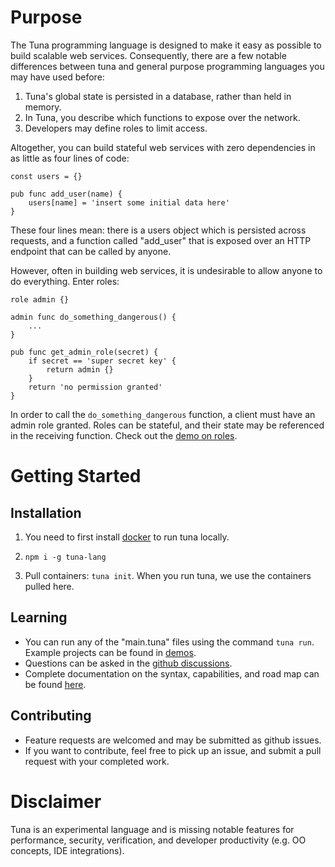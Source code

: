 # Purpose

The Tuna programming language is designed to make it easy as possible to build scalable web services. Consequently, there are a few notable differences between tuna and general purpose programming languages you may have used before: 
1. Tuna's global state is persisted in a database, rather than held in memory.
2. In Tuna, you describe which functions to expose over the network. 
3. Developers may define roles to limit access.

Altogether, you can build stateful web services with zero dependencies in as little as four lines of code:

```
const users = {}

pub func add_user(name) {
    users[name] = 'insert some initial data here'
}
```

These four lines mean: there is a users object which is persisted across requests, and a function called "add_user" that is exposed over an HTTP endpoint that can be called by anyone.

However, often in building web services, it is undesirable to allow anyone to do everything. Enter roles:

```
role admin {}

admin func do_something_dangerous() {
    ...
}

pub func get_admin_role(secret) {
    if secret == 'super secret key' {
        return admin {}
    }
    return 'no permission granted'
}
```

In order to call the `do_something_dangerous` function, a client must have an admin role granted. Roles can be stateful, and their state may be referenced in the receiving function. Check out the [demo on roles](./demos/roles).

# Getting Started

## Installation

1. You need to first install [docker](https://docs.docker.com/get-docker/) to run tuna locally.

2. `npm i -g tuna-lang`

3. Pull containers: `tuna init`. When you run tuna, we use the containers pulled here.

## Learning
- You can run any of the "main.tuna" files using the command `tuna run`. Example projects can be found in [demos](./demos).
- Questions can be asked in the [github discussions](https://github.com/Conder-Systems/tuna-lang/discussions).
- Complete documentation on the syntax, capabilities, and road map can be found [here](./DOCUMENTATION.md).

## Contributing
 - Feature requests are welcomed and may be submitted as github issues.
 - If you want to contribute, feel free to pick up an issue, and submit a pull request with your completed work.

# Disclaimer
Tuna is an experimental language and is missing notable features for performance, security, verification, and developer productivity (e.g. OO concepts, IDE integrations).
